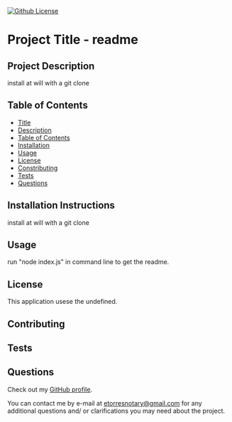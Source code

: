 
[![Github License](https://img.shields.io/github/license/Naereen/StrapDown.js.svg)](https://github.com/Maereen/StrapDown.js/blob/master/undefined)

# Project Title - readme

## Project Description

install at will with a git clone

## Table of Contents
* [Title](#project-title)
* [Description](#project-description)
* [Table of Contents](#table-of-congents)
* [Installation](#installation-instructions)
* [Usage](#usage)
* [License](#license)
* [Constributing](#contributing)
* [Tests](#tests)
* [Questions](#questios)

## Installation Instructions

install at will with a git clone

## Usage 

run "node index.js" in command line to get the readme.

## License

This application usese the undefined.

## Contributing

## Tests

## Questions

Check out my [GitHub profile](https://github.com/etorres-revature).

You can contact me by e-mail at etorresnotary@gmail.com for any additional questions and/ or clarifications you may need about the project.
